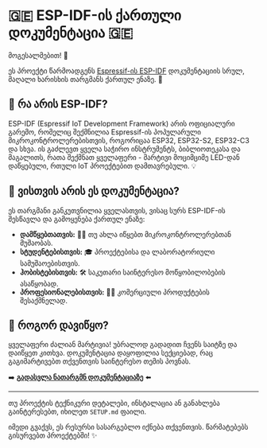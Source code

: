 # 🇬🇪 ESP-IDF-ის ქართული დოკუმენტაცია 🇬🇪

მოგესალმებით! 👋

ეს პროექტი წარმოადგენს [Espressif-ის ESP-IDF](https://docs.espressif.com/projects/esp-idf/en/latest/esp32/index.html) დოკუმენტაციის სრულ, მაღალი ხარისხის თარგმანს ქართულ ენაზე. 📖

## 🎯 რა არის ESP-IDF?

ESP-IDF (Espressif IoT Development Framework) არის ოფიციალური გარემო, რომელიც შექმნილია Espressif-ის პოპულარული მიკროკონტროლერებისთვის, როგორიცაა ESP32, ESP32-S2, ESP32-C3 და სხვა. ის გაძლევთ ყველა საჭირო ინსტრუმენტს, ბიბლიოთეკასა და მაგალითს, რათა შექმნათ ყველაფერი - მარტივი მოციმციმე LED-დან დაწყებული, რთული IoT პროექტებით დამთავრებული. 💡

## 🧐 ვისთვის არის ეს დოკუმენტაცია?

ეს თარგმანი განკუთვნილია ყველასთვის, ვისაც სურს ESP-IDF-ის შესწავლა და გამოყენება ქართულ ენაზე:

-   **დამწყებთათვის:** 👩‍💻 თუ ახლა იწყებთ მიკროკონტროლერებთან მუშაობას.
-   **სტუდენტებისთვის:** 🎓 პროექტებისა და ლაბორატორიული სამუშაოებისთვის.
-   **ჰობისტებისთვის:** 🛠️ საკუთარი საინტერესო მოწყობილობების ასაწყობად.
-   **პროფესიონალებისთვის:** 🧑‍🔧 კომერციული პროდუქტების შესაქმნელად.

## 🚀 როგორ დავიწყო?

ყველაფერი ძალიან მარტივია! უბრალოდ გადადით ჩვენს საიტზე და დაიწყეთ კითხვა. დოკუმენტაცია დაყოფილია სექციებად, რაც გაგიმარტივებთ თქვენთვის საინტერესო თემის პოვნას.

➡️ **[გადასვლა ნათარგმნ დოკუმენტაციაზე](https://esp.magradze.dev)** ⬅️

---

თუ პროექტის ტექნიკური დეტალები, ინსტალაცია ან განახლება გაინტერესებთ, იხილეთ `SETUP.md` ფაილი.

იმედი გვაქვს, ეს რესურსი სასარგებლო იქნება თქვენთვის. წარმატებებს გისურვებთ პროექტებში! ✨
